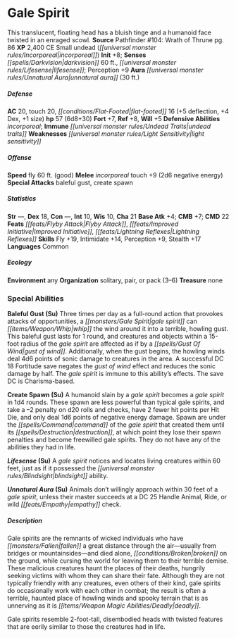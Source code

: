 ﻿---
cssclass: [monsters]
title1: Gale Spirit
desc_short: This translucent, floating head has a bluish tinge and a humanoid face
  twisted in an enraged scowl.
title2: Gale Spirit
CR: 6
sources:
- name: 'Pathfinder #104: Wrath of Thrune'
  page: 86
  link: http://paizo.com/products/btpy9jb7?Pathfinder-Adventure-Path-104-Wrath-of-Thrune
XP: 2400
alignment: CE
size: Small
type: undead
subtypes:
- incorporeal
initiative:
  bonus: 8
senses:
  darkvision: 60
  lifesense: true
auras:
- name: unnatural aura
  radius: 30
AC:
  AC: 20
  touch: 20
  flat_footed: 16
  components:
    deflection: 5
    dex: 4
    size: 1
HP:
  HP: 57
  long: 6d8+30
saves:
  fort: 7
  ref: 8
  will: 5
defensive_abilities:
- incorporeal
immunities:
- undead traits
weaknesses:
- light sensitivity
speeds:
  fly: 60
  fly_maneuverability: good
attacks:
  melee:
  - - text: incorporeal touch +9 (2d6 negative energy)
      entries:
      - - damage: 2d6
          type: negative energy
      attack: incorporeal touch
      bonus:
      - 9
  special:
  - baleful gust
  - create spawn
ability_scores:
  STR:
  DEX: 18
  CON:
  INT: 10
  WIS: 10
  CHA: 21
BAB: 4
CMB: 7
CMD: 22
feats:
- name: Flyby Attack
- name: Improved Initiative
- name: Lightning Reflexes
skills:
  Fly: 19
  Intimidate: 14
  Perception: 9
  Stealth: 17
languages:
- Common
ecology:
  environment: any
  organization: solitary, pair, or pack (3-6)
  treasure_type: none
special_abilities:
  Baleful Gust (Su): Three times per day as a full-round action that provokes attacks
    of opportunities, a gale spirit can whip the wind around it into a terrible, howling
    gust. This baleful gust lasts for 1 round, and creatures and objects within a
    15-foot radius of the gale spirit are affected as if by a gust of wind. Additionally,
    when the gust begins, the howling winds deal 4d6 points of sonic damage to creatures
    in the area. A successful DC 18 Fortitude save negates the gust of wind effect
    and reduces the sonic damage by half. The gale spirit is immune to this ability's
    effects. The save DC is Charisma-based.
  Create Spawn (Su): A humanoid slain by a gale spirit becomes a gale spirit in 1d4
    rounds. These spawn are less powerful than typical gale spirits, and take a -2
    penalty on d20 rolls and checks, have 2 fewer hit points per Hit Die, and only
    deal 1d6 points of negative energy damage. Spawn are under the command of the
    gale spirit that created them until its destruction, at which point they lose
    their spawn penalties and become freewilled gale spirits. They do not have any
    of the abilities they had in life.
  Lifesense (Su): A gale spirit notices and locates living creatures within 60 feet,
    just as if it possessed the blindsight ability.
  Unnatural Aura (Su): Animals don't willingly approach within 30 feet of a gale spirit,
    unless their master succeeds at a DC 25 Handle Animal, Ride, or wild empathy check.
desc_long: |-
  Gale spirits are the remnants of wicked individuals who have fallen a great distance through the air-usually from bridges or mountainsides-and died alone, broken on the ground, while cursing the world for leaving them to their terrible demise. These malicious creatures haunt the places of their deaths, hungrily seeking victims with whom they can share their fate. Although they are not typically friendly with any creatures, even others of their kind, gale spirits do occasionally work with each other in combat; the result is often a terrible, haunted place of howling winds and spooky terrain that is as unnerving as it is deadly.

  Gale spirits resemble 2-foot-tall, disembodied heads with twisted features that are eerily similar to those the creatures had in life.

---

# Gale Spirit
This translucent, floating head has a bluish tinge and a humanoid face twisted in an enraged scowl.
**Source** Pathfinder #104: Wrath of Thrune pg. 86
**XP** 2,400
CE Small undead (_[[universal monster rules/Incorporeal|incorporeal]]_)
**Init** +8; **Senses** _[[spells/Darkvision|darkvision]]_ 60 ft., _[[universal monster rules/Lifesense|lifesense]]_; Perception +9
**Aura** _[[universal monster rules/Unnatural Aura|unnatural aura]]_ (30 ft.)

##### Defense

**AC** 20, touch 20, _[[conditions/Flat-Footed|flat-footed]]_ 16 (+5 deflection, +4 Dex, +1 size)
**hp** 57 (6d8+30)
**Fort** +7, **Ref** +8, **Will** +5
**Defensive Abilities** _incorporeal_; **Immune** _[[universal monster rules/Undead Traits|undead traits]]_
**Weaknesses** _[[universal monster rules/Light Sensitivity|light sensitivity]]_

##### Offense
**Speed** fly 60 ft. (good)
**Melee** _incorporeal_ touch +9 (2d6 negative energy)
**Special Attacks** baleful gust, create spawn

##### Statistics
**Str** —, **Dex** 18, **Con** —, **Int** 10, **Wis** 10, **Cha** 21
**Base Atk** +4; **CMB** +7; **CMD** 22
**Feats** _[[feats/Flyby Attack|Flyby Attack]]_, _[[feats/Improved Initiative|Improved Initiative]]_, _[[feats/Lightning Reflexes|Lightning Reflexes]]_
**Skills** Fly +19, Intimidate +14, Perception +9, Stealth +17
**Languages** Common

##### Ecology

**Environment** any
**Organization** solitary, pair, or pack (3–6)
**Treasure** none

### Special Abilities

**Baleful Gust (Su)** Three times per day as a full-round action that provokes attacks of opportunities, a _[[monsters/Gale Spirit|gale spirit]]_ can _[[items/Weapon/Whip|whip]]_ the wind around it into a terrible, howling gust. This baleful gust lasts for 1 round, and creatures and objects within a 15-foot radius of the _gale spirit_ are affected as if by a _[[spells/Gust Of Wind|gust of wind]]_. Additionally, when the gust begins, the howling winds deal 4d6 points of sonic damage to creatures in the area. A successful DC 18 Fortitude save negates the _gust of wind_ effect and reduces the sonic damage by half. The _gale spirit_ is immune to this ability’s effects. The save DC is Charisma-based.

**Create Spawn (Su)** A humanoid slain by a _gale spirit_ becomes a _gale spirit_ in 1d4 rounds. These spawn are less powerful than typical gale spirits, and take a –2 penalty on d20 rolls and checks, have 2 fewer hit points per Hit Die, and only deal 1d6 points of negative energy damage. Spawn are under the _[[spells/Command|command]]_ of the _gale spirit_ that created them until its _[[spells/Destruction|destruction]]_, at which point they lose their spawn penalties and become freewilled gale spirits. They do not have any of the abilities they had in life.

**_Lifesense_ (Su)** A _gale spirit_ notices and locates living creatures within 60 feet, just as if it possessed the _[[universal monster rules/Blindsight|blindsight]]_ ability.

**_Unnatural Aura_ (Su)** Animals don’t willingly approach within 30 feet of a _gale spirit_, unless their master succeeds at a DC 25 Handle Animal, Ride, or wild _[[feats/Empathy|empathy]]_ check.

##### Description

Gale spirits are the remnants of wicked individuals who have _[[monsters/Fallen|fallen]]_ a great distance through the air—usually from bridges or mountainsides—and died alone, _[[conditions/Broken|broken]]_ on the ground, while cursing the world for leaving them to their terrible demise. These malicious creatures haunt the places of their deaths, hungrily seeking victims with whom they can share their fate. Although they are not typically friendly with any creatures, even others of their kind, gale spirits do occasionally work with each other in combat; the result is often a terrible, haunted place of howling winds and spooky terrain that is as unnerving as it is _[[items/Weapon Magic Abilities/Deadly|deadly]]_.

Gale spirits resemble 2-foot-tall, disembodied heads with twisted features that are eerily similar to those the creatures had in life.